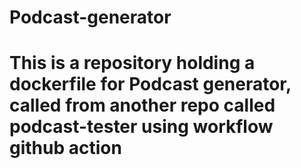 # Podcast-generator
# This is a repository holding a dockerfile for Podcast generator, called from another repo called podcast-tester using workflow github action   
